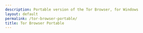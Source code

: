 ```yaml
---
description: Portable version of the Tor Browser, for Windows
layout: default
permalink: /tor-browser-portable/
title: Tor Browser Portable
---
```


